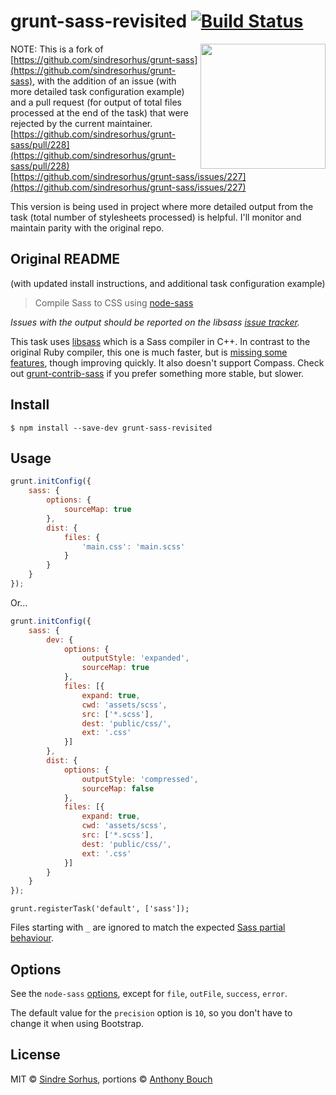 # grunt-sass-revisited [![Build Status](https://travis-ci.org/58bits/grunt-sass-revisited.svg?branch=master)](https://travis-ci.org/58bits/grunt-sass-revisited)

[<img src="https://rawgit.com/sass/node-sass/master/media/logo.svg" width="200" align="right">](https://github.com/sass/node-sass)

NOTE: This is a fork of [https://github.com/sindresorhus/grunt-sass](https://github.com/sindresorhus/grunt-sass), with the addition of an issue (with more detailed task configuration example) and a pull request (for output of total files processed at the end of the task) that were rejected by the current maintainer.
[https://github.com/sindresorhus/grunt-sass/pull/228](https://github.com/sindresorhus/grunt-sass/pull/228)
[https://github.com/sindresorhus/grunt-sass/issues/227](https://github.com/sindresorhus/grunt-sass/issues/227)

This version is being used in project where more detailed output from the task (total number of stylesheets processed) is helpful. I'll monitor and maintain parity with the original repo.

## Original README 
(with updated install instructions, and additional task configuration example)

> Compile Sass to CSS using [node-sass](https://github.com/sass/node-sass)

*Issues with the output should be reported on the libsass [issue tracker](https://github.com/hcatlin/libsass/issues).*

This task uses [libsass](http://libsass.org) which is a Sass compiler in C++. In contrast to the original Ruby compiler, this one is much faster, but is [missing some features](http://sass-compatibility.github.io/), though improving quickly. It also doesn't support Compass. Check out [grunt-contrib-sass](https://github.com/gruntjs/grunt-contrib-sass) if you prefer something more stable, but slower.


## Install

```
$ npm install --save-dev grunt-sass-revisited
```


## Usage

```js
grunt.initConfig({
	sass: {
		options: {
			sourceMap: true
		},
		dist: {
			files: {
				'main.css': 'main.scss'
			}
		}
	}
});
```

Or...

```js
grunt.initConfig({
	sass: {
		dev: {
			options: {
				outputStyle: 'expanded',
				sourceMap: true
			},
			files: [{
				expand: true,
				cwd: 'assets/scss',
				src: ['*.scss'],
				dest: 'public/css/',
				ext: '.css'
			}]
		},
		dist: {
			options: {
				outputStyle: 'compressed',
				sourceMap: false
			},
			files: [{
				expand: true,
				cwd: 'assets/scss',
				src: ['*.scss'],
				dest: 'public/css/',
				ext: '.css'
			}]
		}
	}
});
```

```
grunt.registerTask('default', ['sass']);
```

Files starting with `_` are ignored to match the expected [Sass partial behaviour](http://sass-lang.com/documentation/file.SASS_REFERENCE.html#partials).


## Options

See the `node-sass` [options](https://github.com/sass/node-sass#options), except for `file`, `outFile`, `success`, `error`.

The default value for the `precision` option is `10`, so you don't have to change it when using Bootstrap.


## License

MIT © [Sindre Sorhus](http://sindresorhus.com), portions © [Anthony Bouch](http://www.58bits.com)

